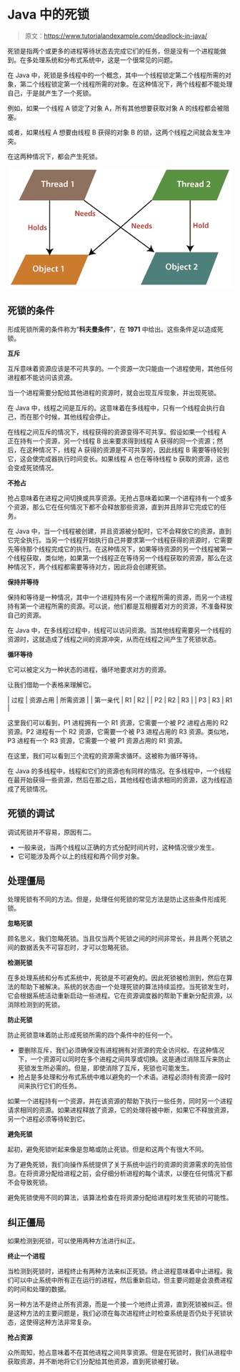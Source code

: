 # Java 中的死锁

> 原文：<https://www.tutorialandexample.com/deadlock-in-java/>

死锁是指两个或更多的进程等待状态去完成它们的任务，但是没有一个进程能做到。在多处理系统和分布式系统中，这是一个很常见的问题。

在 Java 中，死锁是多线程中的一个概念，其中一个线程锁定第二个线程所需的对象，第二个线程锁定第一个线程所需的对象。在这种情况下，两个线程都不能处理自己，于是就产生了一个死锁。

例如，如果一个线程 A 锁定了对象 A，所有其他想要获取对象 A 的线程都会被阻塞。

或者，如果线程 A 想要由线程 B 获得的对象 B 的锁，这两个线程之间就会发生冲突。

在这两种情况下，都会产生死锁。

![Deadlock In Java](img/d063ce1b164ff37018bfcf769d43bdfc.png)  

## 死锁的条件

形成死锁所需的条件称为“**科夫曼条件**”，在 **1971** 中给出。这些条件足以造成死锁。

**互斥**

互斥意味着资源应该是不可共享的。一个资源一次只能由一个进程使用，其他任何进程都不能访问该资源。

当一个进程需要分配给其他进程的资源时，就会出现互斥现象，并出现死锁。

在 Java 中，线程之间是互斥的。这意味着在多线程中，只有一个线程会执行自己，而在那个时候，其他线程会停止。

在线程之间互斥的情况下，线程获得的资源变得不可共享。假设如果一个线程 A 正在持有一个资源，另一个线程 B 出来要求得到线程 A 获得的同一个资源；然后，在这种情况下，线程 A 获得的资源是不可共享的，因此线程 B 需要等待轮到它，这会使完成器执行时间变长。如果线程 A 也在等待线程 b 获取的资源，这也会变成死锁情况。

**不抢占**

抢占意味着在进程之间切换或共享资源。无抢占意味着如果一个进程持有一个或多个资源，那么它在任何情况下都不会释放那些资源，直到并且除非它完成它的任务。

在 Java 中，当一个线程被创建，并且资源被分配时，它不会释放它的资源，直到它完全执行。当另一个线程开始执行自己并要求第一个线程获得的资源时，它需要先等待那个线程完成它的执行。在这种情况下，如果等待资源的另一个线程被第一个线程获取，类似地，如果第一个线程正在等待另一个线程获取的资源，那么在这种情况下，两个线程都需要等待对方，因此将会创建死锁。

**保持并等待**

保持和等待是一种情况，其中一个进程持有另一个进程所需的资源，而另一个进程持有第一个进程所需的资源。可以说，他们都是互相握着对方的资源，不准备释放自己的资源。

在 Java 中，在多线程过程中，线程可以访问资源。当其他线程需要另一个线程的资源时，这就造成了线程之间的资源冲突，从而在线程之间产生了死锁状态。

**循环等待**

它可以被定义为一种状态的进程，循环地要求对方的资源。

让我们借助一个表格来理解它。



| 过程 | 资源占用 | 所需资源 |
| 第一亲代 | R1 | R2 |
| P2 | R2 | R3 |
| P3 | R3 | R1 |



这里我们可以看到，P1 进程拥有一个 R1 资源，它需要一个被 P2 进程占用的 R2 资源。P2 进程有一个 R2 资源，它需要一个被 P3 进程占用的 R3 资源。类似地，P3 进程有一个 R3 资源，它需要一个被 P1 资源占用的 R1 资源。

在这里，我们可以看到三个流程的资源需求循环。这被称为循环等待。

在 Java 的多线程中，线程和它们的资源也有同样的情况。在多线程中，一个线程在最开始获得一些资源，然后在那之后，其他线程也请求相同的资源，这为线程造成了死锁情况。

## 死锁的调试

调试死锁并不容易，原因有二。

*   一般来说，当两个线程以正确的方式分配时间片时，这种情况很少发生。
*   它可能涉及两个以上的线程和两个同步对象。

## 处理僵局

处理死锁有不同的方法。但是，处理任何死锁的常见方法是防止这些条件形成死锁。

**忽略死锁**

顾名思义，我们忽略死锁。当且仅当两个死锁之间的时间非常长，并且两个死锁之间的数据丢失不可容忍时，才可以忽略死锁。

**检测死锁**

在多处理系统和分布式系统中，死锁是不可避免的。因此死锁被检测到，然后在算法的帮助下被解决。系统的状态由一个处理死锁的算法持续监控。当死锁发生时，它会根据系统活动重新启动一些进程。它在资源调度器的帮助下重新分配资源，以消除检测到的死锁。

**防止死锁**

防止死锁意味着防止形成死锁所需的四个条件中的任何一个。

*   要删除互斥，我们必须确保没有进程拥有对资源的完全访问权。在这种情况下，一个资源可以同时在多个进程之间共享或切换。这是通过消除互斥来防止死锁发生所必需的。但是，即使消除了互斥，死锁也可能发生。
*   抢占是多处理和分布式系统中难以避免的一个术语。进程必须持有资源一段时间来执行它们的任务。

如果一个进程持有一个资源，并在该资源的帮助下执行一些任务，同时另一个进程请求相同的资源。如果进程释放了资源，它的处理将被中断，如果它不释放资源，另一个进程必须等待轮到它。

**避免死锁**

起初，避免死锁听起来像是忽略或防止死锁。但是和这两个有很大不同。

为了避免死锁，我们向操作系统提供了关于系统中运行的资源的资源需求的先验信息。在将资源分配给进程之前，会仔细分析进程的每个请求，以便在任何情况下都不会导致死锁。

避免死锁使用不同的算法，该算法检查在将资源分配给进程时发生死锁的可能性。

## 纠正僵局

如果检测到死锁，可以使用两种方法进行纠正。

**终止一个进程**

当检测到死锁时，进程终止有两种方法来纠正死锁。终止进程意味着中止进程。我们可以中止系统中所有正在运行的进程，然后重新启动，但主要问题是会浪费进程的时间和处理的数据。

另一种方法不是终止所有资源，而是一个接一个地终止资源，直到死锁被纠正。但是这种方法的主要问题是，我们必须在每次进程终止时检查系统是否仍处于死锁状态，这使得这种方法非常复杂。

**抢占资源**

众所周知，抢占意味着不在其他进程之间共享资源。但是在死锁时，我们从进程中获取资源，并不断地将它们分配给其他资源，直到死锁被打破。